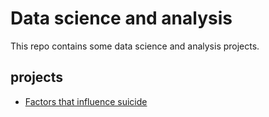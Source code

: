 # Data science and analysis

This repo contains some data science and analysis projects.

## projects
- [Factors that influence suicide]()
